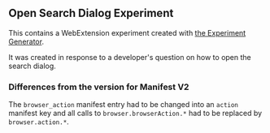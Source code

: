 ## Open Search Dialog Experiment

This contains a WebExtension experiment created with [the Experiment Generator](https://darktrojan.github.io/generator/generator.html).

It was created in response to a developer's question on how to open the search dialog.

### Differences from the version for Manifest V2

The `browser_action` manifest entry had to be changed into an `action` manifest key and all calls to
`browser.browserAction.*` had to be replaced by `browser.action.*`.

